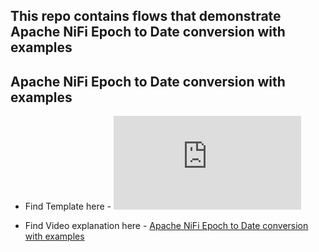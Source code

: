 
## This repo contains flows that demonstrate Apache NiFi Epoch to Date conversion with examples


##  Apache NiFi Epoch to Date conversion with examples

- Find Template here - ![NiFi Epoch to Date conversion Template](https://github.com/InsightByte/ApacheNifi/blob/main/NIFI-Epoch-Conversion/template/Epoch_conversion.xml)

- Find Video explanation here - [Apache NiFi Epoch to Date conversion with examples](https://youtu.be/pQWGXX-dx2s)
